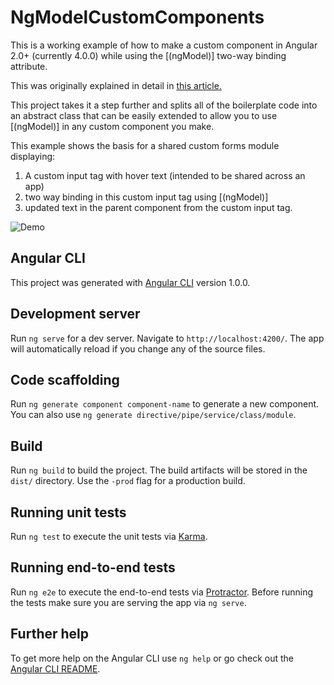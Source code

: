 # NgModelCustomComponents

This is a working example of how to make a custom component in Angular 2.0+ (currently 4.0.0) while using the [(ngModel)] two-way binding attribute.

This was originally explained in detail in [this article.](http://almerosteyn.com/2016/04/linkup-custom-control-to-ngcontrol-ngmodel)

This project takes it a step further and splits all of the boilerplate code into an abstract class that can be easily extended to allow you to use [(ngModel)] in any custom component you make.

This example shows the basis for a shared custom forms module displaying:

1. A custom input tag with hover text (intended to be shared across an app)
2. two way binding in this custom input tag using [(ngModel)]
3. updated text in the parent component from the custom input tag.

![Demo](https://media.giphy.com/media/3o7btWYOHOkdlbdlYY/giphy.gif)


## Angular CLI

This project was generated with [Angular CLI](https://github.com/angular/angular-cli) version 1.0.0.

## Development server

Run `ng serve` for a dev server. Navigate to `http://localhost:4200/`. The app will automatically reload if you change any of the source files.

## Code scaffolding

Run `ng generate component component-name` to generate a new component. You can also use `ng generate directive/pipe/service/class/module`.

## Build

Run `ng build` to build the project. The build artifacts will be stored in the `dist/` directory. Use the `-prod` flag for a production build.

## Running unit tests

Run `ng test` to execute the unit tests via [Karma](https://karma-runner.github.io).

## Running end-to-end tests

Run `ng e2e` to execute the end-to-end tests via [Protractor](http://www.protractortest.org/).
Before running the tests make sure you are serving the app via `ng serve`.

## Further help

To get more help on the Angular CLI use `ng help` or go check out the [Angular CLI README](https://github.com/angular/angular-cli/blob/master/README.md).
